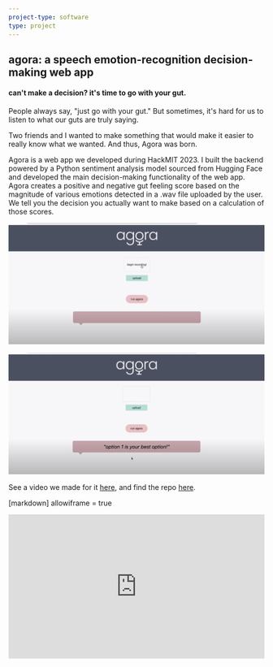 ```yaml
---
project-type: software 
type: project
---
```

## agora: a speech emotion-recognition decision-making web app
#### can't make a decision? it's time to go with your gut.

People always say, "just go with your gut." But sometimes, it's hard for us to listen to what our guts are truly saying.

Two friends and I wanted to make something that would make it easier to really know what we wanted. And thus, Agora was born.

Agora is a web app we developed during HackMIT 2023. I built the backend powered by a Python sentiment analysis model sourced from Hugging Face and developed the main decision-making functionality of the web app. Agora creates a positive and negative gut feeling score based on the magnitude of various emotions detected in a .wav file uploaded by the user. We tell you the decision you actually want to make based on a calculation of those scores.

![agora1](/assets/pics/project_pics/agora/agora1.png)

![agora2](/assets/pics/project_pics/agora/agora2.png)

See a video we made for it <a href = "https://youtube.com/watch?v=fxhFVNplBYM">here</a>, and find the repo <a href = "https://github.com/elaineliuwang/agora_hackMIT">here</a>.

<!-- ![Agora video](https://youtube.com/watch?v=fxhFVNplBYM) -->
[markdown]
    allowiframe = true

<div style="position: relative; width: 100%; padding-bottom: 56.25%">
<iframe src="https://youtube.com/watch?v=fxhFVNplBYM" 
        title="Agora video" frameborder="0" allowfullscreen
        allow="accelerometer; autoplay; clipboard-write; encrypted-media; gyroscope; picture-in-picture" 
        style="position: absolute; width: 100%; height: 100%;">
</iframe>
</div>
